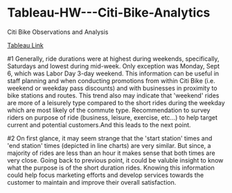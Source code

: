 # Tableau-HW---Citi-Bike-Analytics



 Citi Bike Observations and Analysis  
 
[Tableau Link](https://public.tableau.com/views/TableauHW-CitiBikeAnalytics/citibikeJC092021Report?:language=en-US&publish=yes&:display_count=n&:origin=viz_share_link)


#1 Generally, ride durations were at highest during weekends, specifically, Saturdays and lowest during mid-week. Only exception was Monday, Sept 6, which was Labor Day 3-day weekend. This information can be useful in staff planning and when conducting promotions from within Citi Bike (i.e. weekend or weekday pass discounts) and with businesses in proximity to bike stations and routes. This trend also may indicate that 'weekend' rides are more of a leisurely type compared to the short rides during the weekday which are most likely of the commute type. Recommendation to survey riders on purpose of ride (business, leisure, exercise, etc...) to help target current and potential customers.And this leads to the next point. 

#2 On first glance, it may seem strange that the 'start station' times and 'end station' times (depicted in line charts) are very similar. But since, a majority of rides are less than an hour it makes sense that both times are very close. Going back to previous point, it could be valuble insight to know what the purpose is of the short duration rides. Knowing this information could help focus marketing efforts and develop services towards the customer to maintain and improve their overall satisfaction. 
